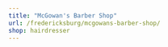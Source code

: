 ```yaml
---
title: "McGowan's Barber Shop"
url: /fredericksburg/mcgowans-barber-shop/
shop: hairdresser
---
```

